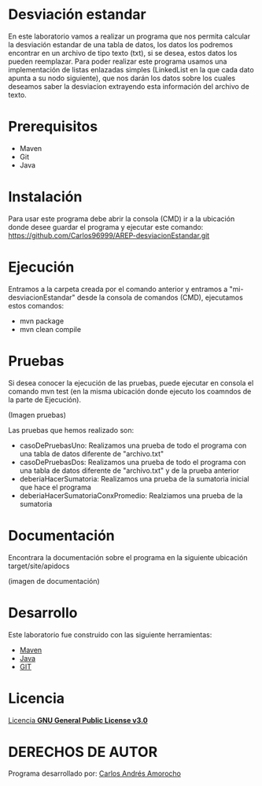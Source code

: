 # Desviación estandar
En este laboratorio vamos a realizar un programa que nos permita calcular la desviación estandar de una tabla de datos, los datos los podremos encontrar en un archivo de tipo texto (txt), si se desea, estos datos los pueden reemplazar.
Para poder realizar este programa usamos una implementación de listas enlazadas simples (LinkedList en la que cada dato apunta a su nodo siguiente), que nos darán los datos sobre los cuales deseamos saber la desviacion extrayendo esta información del archivo de texto.

# Prerequisitos
* Maven
* Git
* Java

# Instalación
Para usar este programa debe abrir la consola (CMD) ir a la ubicación donde desee guardar el programa y ejecutar este comando:
https://github.com/Carlos96999/AREP-desviacionEstandar.git

# Ejecución
Entramos a la carpeta creada por el comando anterior y entramos a "mi-desviacionEstandar" desde la consola de comandos (CMD), ejecutamos estos comandos:
* mvn package
* mvn clean compile

# Pruebas
Si desea conocer la ejecución de las pruebas, puede ejecutar en consola el comando mvn test (en la misma ubicación donde ejecuto los coamndos de la parte de Ejecución).

(Imagen pruebas)

Las pruebas que hemos realizado son:
* casoDePruebasUno: Realizamos una prueba de todo el programa con una tabla de datos diferente de "archivo.txt"
* casoDePruebasDos: Realizamos una prueba de todo el programa con una tabla de datos diferente de "archivo.txt" y de la prueba anterior
* deberiaHacerSumatoria: Realizamos una prueba de la sumatoria inicial que hace el programa
* deberiaHacerSumatoriaConxPromedio: Realziamos una prueba de la sumatoria

# Documentación
Encontrara la documentación sobre el programa en la siguiente ubicación
target/site/apidocs

(imagen de documentación)

# Desarrollo
Este laboratorio fue construido con las siguiente herramientas:
* [Maven](https://maven.apache.org/)
* [Java](https://www.java.com/es/)
* [GIT](https://git-scm.com/)

# Licencia
[Licencia **GNU General Public License v3.0**](https://github.com/Carlos96999/AREP-desviacionEstandar/blob/main/LICENSE)

# DERECHOS DE AUTOR

Programa desarrollado por:
[Carlos Andrés Amorocho](https://github.com/Carlos96999)
